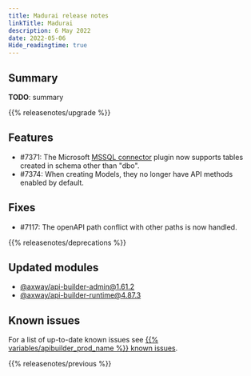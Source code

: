 ```yaml
---
title: Madurai release notes
linkTitle: Madurai
description: 6 May 2022
date: 2022-05-06
Hide_readingtime: true
---
```

## Summary

**TODO**: summary

{{% releasenotes/upgrade %}}

<!-- ## Breaking changes -->

## Features

* #7371: The Microsoft [MSSQL connector](/docs/developer_guide/connectors/mssql_connector) plugin now supports tables created in schema other than "dbo".
* #7374: When creating Models, they no longer have API methods enabled by default.

## Fixes

* #7117: The openAPI path conflict with other paths is now handled.

{{% releasenotes/deprecations %}}

<!-- Regenerate modules/plugins with api-builder-tools script -->

## Updated modules

* [@axway/api-builder-admin@1.61.2](https://www.npmjs.com/package/@axway/api-builder-admin/v/1.61.2)
* [@axway/api-builder-runtime@4.87.3](https://www.npmjs.com/package/@axway/api-builder-runtime/v/4.87.3)

<!-- ## Updated plugins -->

## Known issues

For a list of up-to-date known issues see [{{% variables/apibuilder_prod_name %}} known issues](/docs/known_issues/).

{{% releasenotes/previous %}}
